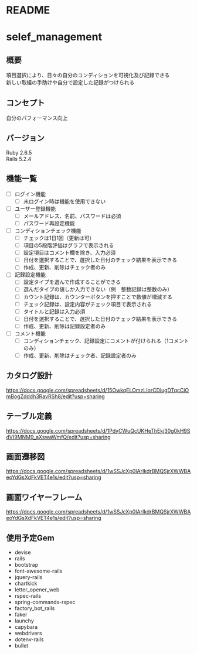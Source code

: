 # README  
# selef_management  
## 概要  
項目選択により、日々の自分のコンディションを可視化及び記録できる  
新しい取組の手助けや自分で設定した記録がつけられる  
## コンセプト  
自分のパフォーマンス向上  
  
## バージョン  
Ruby 2.6.5  
Rails 5.2.4  
  
## 機能一覧  
- [ ] ログイン機能  
  - [ ] 未ログイン時は機能を使用できない  
- [ ] ユーザー登録機能  
  - [ ] メールアドレス、名前、パスワードは必須  
  - [ ] パスワード再設定機能  
- [ ] コンディションチェック機能  
  - [ ] チェックは1日1回（更新は可）  
  - [ ] 項目の5段階評価はグラフで表示される  
  - [ ] 設定項目はコメント欄を除き、入力必須  
  - [ ] 日付を選択することで、選択した日付のチェック結果を表示できる  
  - [ ] 作成、更新、削除はチェック者のみ
- [ ] 記録設定機能  
  - [ ] 設定タイプを選んで作成することができる  
  - [ ] 選んだタイプの値しか入力できない（例　整数記録は整数のみ）  
  - [ ] カウント記録は、カウンターボタンを押すことで数値が増減する  
  - [ ] チェック記録は、設定内容がチェック項目で表示される  
  - [ ] タイトルと記録は入力必須  
  - [ ] 日付を選択することで、選択した日付のチェック結果を表示できる  
  - [ ] 作成、更新、削除は記録設定者のみ  
- [ ] コメント機能  
  - [ ] コンディションチェック、記録設定にコメントが付けられる（1コメントのみ）  
  - [ ] 作成、更新、削除はチェック者、記録設定者のみ  
  
## カタログ設計  
https://docs.google.com/spreadsheets/d/15OwkqELOmzLIorCDiugDTqcCiOmBogZdddh3RavRSh8/edit?usp=sharing  
  
## テーブル定義  
https://docs.google.com/spreadsheets/d/1PdyCWuQcUKHeThEkj30g0kH9SdVI9MNM9_aXswaWmfQ/edit?usp=sharing  
  
## 画面遷移図  
https://docs.google.com/spreadsheets/d/1wSSJcXp0IArIkdrBMQSjrXWWBAeoYdGsXdFkVET4e1s/edit?usp=sharing  
  
## 画面ワイヤーフレーム  
https://docs.google.com/spreadsheets/d/1wSSJcXp0IArIkdrBMQSjrXWWBAeoYdGsXdFkVET4e1s/edit?usp=sharing  
  
## 使用予定Gem  
- devise  
- rails
- bootstrap  
- font-awesome-rails
- jquery-rails  
- chartkick  
- letter_opener_web  
- rspec-rails  
- spring-commands-rspec  
- factory_bot_rails  
- faker  
- launchy  
- capybara  
- webdrivers  
- dotenv-rails  
- bullet  
 